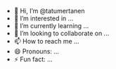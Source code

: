 - 👋 Hi, I’m @tatumertanen
- 👀 I’m interested in ...
- 🌱 I’m currently learning ...
- 💞️ I’m looking to collaborate on ...
- 📫 How to reach me ...
- 😄 Pronouns: ...
- ⚡ Fun fact: ...

<!---
tatumertanen/tatumertanen is a ✨ special ✨ repository because its `README.md` (this file) appears on your GitHub profile.
You can click the Preview link to take a look at your changes.
--->
